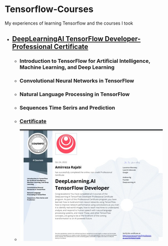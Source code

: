 
# Tensorflow-Courses

My experiences of learning Tensorflow and the courses I took

*   ##  [DeepLearningAI TensorFlow Developer-Professional Certificate](./DeepLearningAI-TensorFlow-Developer-Professional-Certificate/)
    *   ### Introduction to TensorFlow for Artificial Intelligence, Machine Learning, and Deep Learning
    *   ### Convolutional Neural Networks in TensorFlow
    *   ### Natural Language Processing in TensorFlow
    *   ### Sequences Time Serirs and Prediction
    *   ### [Certificate]()
    *   ![](./DeepLearningAI-TensorFlow-Developer-Professional-Certificate/Certificate.jpg)